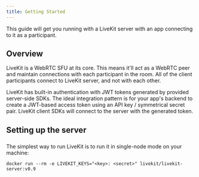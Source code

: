 ```yaml
---
title: Getting Started
---
```


This guide will get you running with a LiveKit server with an app connecting to it as a participant.

## Overview

LiveKit is a WebRTC SFU at its core. This means it'll act as a WebRTC peer and maintain connections with each participant in the room. All of the client participants connect to LiveKit server, and not with each other.

LiveKit has built-in authentication with JWT tokens generated by provided server-side SDKs. The ideal integration pattern is for your app's backend to create a JWT-based access token using an API key / symmetrical secret pair. LiveKit client SDKs will connect to the server with the generated token.

## Setting up the server

###

The simplest way to run LiveKit is to run it in single-node mode on your machine:

```shell
docker run --rm -e LIVEKIT_KEYS="<key>: <secret>" livekit/livekit-server:v0.9
```

